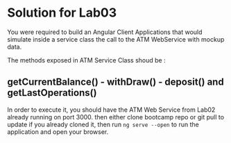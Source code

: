 # Solution for Lab03

You were required to build an Angular Client Applications that would simulate inside a service class the call to the ATM  WebService with mockup data.

The methods exposed in ATM Service Class shoud be :
## getCurrentBalance() - withDraw() - deposit() and getLastOperations()

In order to execute it, you should have the ATM Web Service from Lab02 already running on port 3000. then either clone bootcamp repo or git pull to update if you already cloned it, then run `ng serve --open` to run the application and open your browser.